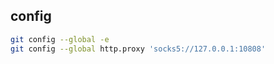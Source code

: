 ## config
```bash
git config --global -e
git config --global http.proxy 'socks5://127.0.0.1:10808'
```